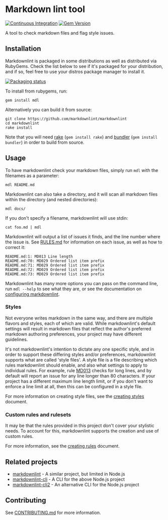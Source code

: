 # Markdown lint tool

[![Continuous Integration](https://github.com/markdownlint/markdownlint/workflows/Continuous%20Integration/badge.svg)](https://github.com/markdownlint/markdownlint/actions?query=workflow%3A%22Continuous+Integration%22)
[![Gem Version](https://badge.fury.io/rb/mdl.svg)](https://badge.fury.io/rb/mdl)

A tool to check markdown files and flag style issues.

## Installation

Markdownlint is packaged in some distributions as well as distributed via
RubyGems. Check the list below to see if it's packaged for your distribution,
and if so, feel free to use your distros package manager to install it.

[![Packaging status](https://repology.org/badge/vertical-allrepos/mdl-markdownlint.svg?exclude_unsupported=1)](https://repology.org/project/mdl-markdownlint/versions)

To install from rubygems, run:

```shell
gem install mdl
```

Alternatively you can build it from source:

```shell
git clone https://github.com/markdownlint/markdownlint
cd markdownlint
rake install
```

Note that you will need [rake](https://github.com/ruby/rake)
(`gem install rake`) and [bundler](https://github.com/bundler/bundler)
(`gem install bundler`) in order to build from source.

## Usage

To have markdownlint check your markdown files, simply run `mdl` with the
filenames as a parameter:

```shell
mdl README.md
```

Markdownlint can also take a directory, and it will scan all markdown files
within the directory (and nested directories):

```shell
mdl docs/
```

If you don't specify a filename, markdownlint will use stdin:

```shell
cat foo.md | mdl
```

Markdownlint will output a list of issues it finds, and the line number where
the issue is. See [RULES.md](docs/RULES.md) for information on each issue, as
well as how to correct it:

```shell
README.md:1: MD013 Line length
README.md:70: MD029 Ordered list item prefix
README.md:71: MD029 Ordered list item prefix
README.md:72: MD029 Ordered list item prefix
README.md:73: MD029 Ordered list item prefix
```

Markdownlint has many more options you can pass on the command line, run
`mdl --help` to see what they are, or see the documentation on
[configuring markdownlint](docs/configuration.md).

### Styles

Not everyone writes markdown in the same way, and there are multiple flavors
and styles, each of which are valid. While markdownlint's default settings
will result in markdown files that reflect the author's preferred markdown
authoring preferences, your project may have different guidelines.

It's not markdownlint's intention to dictate any one specific style, and in
order to support these differing styles and/or preferences, markdownlint
supports what are called 'style files'. A style file is a file describing
which rules markdownlint should enable, and also what settings to apply to
individual rules. For example, rule [MD013](docs/RULES.md#md013---line-length)
checks for long lines, and by default will report an issue for any line longer
than 80 characters. If your project has a different maximum line length limit,
or if you don't want to enforce a line limit at all, then this can be
configured in a style file.

For more information on creating style files, see the
[creating styles](docs/creating_styles.md) document.

### Custom rules and rulesets

It may be that the rules provided in this project don't cover your stylistic
needs. To account for this, markdownlint supports the creation and use of custom
rules.

For more information, see the [creating rules](docs/creating_rules.md) document.

## Related projects

- [markdownlint](https://github.com/DavidAnson/markdownlint) - A similar
  project, but limited in Node.js
- [markdownlint-cli](https://github.com/igorshubovych/markdownlint-cli) - A CLI
  for the above Node.js project
- [markdownlint-cli2](https://github.com/DavidAnson/markdownlint-cli2) - An
  alternative CLI for the Node.js project

## Contributing

See [CONTRIBUTING.md](CONTRIBUTING.md) for more information.
